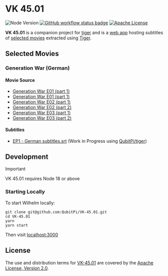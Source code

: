 VK 45.01
========

![Node Version][node version badge]
[![GitHub workflow status badge][GitHub workflow status badge]][GitHub workflow status URL]
[![Apache License][Apache License Badge]][Apache License, Version 2.0]

__VK 45.01__ is a companion project for [tiger](https://github.com/QubitPi/tiger) and is a 
[web app](https://vk4501.qubitpi.org/) hosting subtitles of [selected movies](#selected-movies) extracted using
[Tiger](https://tiger.qubitpi.org).

Selected Movies
---------------

### Generation War (German)

#### Movie Source

- [Generation War E01 (part 1)](https://www.dailymotion.com/video/x6y1zfs)
- [Generation War E01 (part 1)](https://www.dailymotion.com/video/x6y2fdh)
- [Generation War E02 (part 1)](https://www.dailymotion.com/video/x6y64ha)
- [Generation War E02 (part 2)](https://www.dailymotion.com/video/x6y67ir)
- [Generation War E03 (part 1)](https://www.dailymotion.com/video/x6ya2qj)
- [Generation War E03 (part 2)](https://www.dailymotion.com/video/x6ya6yg)

#### Subtitles

- [EP1 - German subtitles.srt](./EP1%20-%20German%20subtitles.srt) (Work in Progress using [QubitPi/tiger](https://tiger.qubitpi.org/))

Development
-----------

> [!IMPORTANT]
>
> VK 45.01 requires Node 18 or above

### Starting Locally

To start Wilhelm locally:

```console
git clone git@github.com:QubitPi/VK-45.01.git
cd VK-45.01
yarn
yarn start
```

Then visit [localhost:3000](http://localhost:3000/)

License
-------

The use and distribution terms for [VK-45.01]() are covered by the [Apache License, Version 2.0].

[Apache License Badge]: https://img.shields.io/badge/Apache%202.0-F25910.svg?style=for-the-badge&logo=Apache&logoColor=white
[Apache License, Version 2.0]: https://www.apache.org/licenses/LICENSE-2.0

[GitHub workflow status badge]: https://img.shields.io/github/actions/workflow/status/QubitPi/wilhelm/ci-cd.yaml?branch=master&style=for-the-badge&logo=github&logoColor=white&label=CI/CD
[GitHub workflow status URL]: https://github.com/QubitPi/wilhelm/actions/workflows/ci-cd.yaml

[node version badge]: https://img.shields.io/badge/NODE-18-339933?logo=Node.js&logoColor=white&labelColor=66cc33&style=for-the-badge
